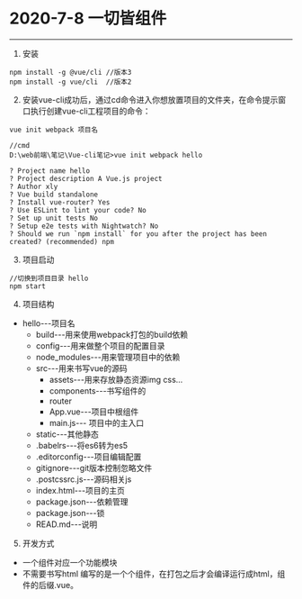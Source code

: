 # 2020-7-8 一切皆组件
---
1. 安装
```
npm install -g @vue/cli //版本3 
npm install -g vue/cli  //版本2
```
2. 安装vue-cli成功后，通过cd命令进入你想放置项目的文件夹，在命令提示窗口执行创建vue-cli工程项目的命令：
```
vue init webpack 项目名

//cmd
D:\web前端\笔记\Vue-cli笔记>vue init webpack hello

? Project name hello
? Project description A Vue.js project
? Author xly
? Vue build standalone
? Install vue-router? Yes
? Use ESLint to lint your code? No
? Set up unit tests No
? Setup e2e tests with Nightwatch? No
? Should we run `npm install` for you after the project has been created? (recommended) npm
```
3. 项目启动
```
//切换到项目目录 hello
npm start
```

4. 项目结构
- hello---项目名
   - build---用来使用webpack打包的build依赖
   - config---用来做整个项目的配置目录
   - node_modules---用来管理项目中的依赖
   - src---用来书写vue的源码
      - assets---用来存放静态资源img css...
      - components---书写组件的
      - router
      - App.vue---项目中根组件
      - main.js--- 项目中的主入口
   - static---其他静态
   - .babelrs---将es6转为es5
   - .editorconfig---项目编辑配置
   - gitignore---git版本控制忽略文件
   - .postcssrc.js---源码相关js
   - index.html---项目的主页
   - package.json---依赖管理
   - package.json---锁
   - READ.md---说明

5. 开发方式
- 一个组件对应一个功能模块
- 不需要书写html 编写的是一个个组件，在打包之后才会编译运行成html，组件的后缀.vue。
